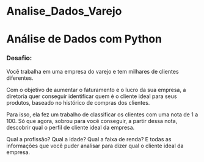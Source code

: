 # Analise_Dados_Varejo

# Análise de Dados com Python

### Desafio:

Você trabalha em uma empresa do varejo e tem milhares de clientes diferentes.

Com o objetivo de aumentar o faturamento e o lucro da sua empresa, a diretoria quer conseguir identificar quem é o cliente ideal para seus produtos, baseado no histórico de compras dos clientes.

Para isso, ela fez um trabalho de classificar os clientes com uma nota de 1 a 100. Só que agora, sobrou para você conseguir, a partir dessa nota, descobrir qual o perfil de cliente ideal da empresa.

Qual a profissão? Qual a idade? Qual a faixa de renda? E todas as informações que você puder analisar para dizer qual o cliente ideal da empresa.
